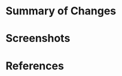 # Summary of Changes
<!-- Summarize what you've changed and where -->
# Screenshots
<!-- Include screenshots of the things you've changed -->
# References
<!-- Link to any references you used -->
